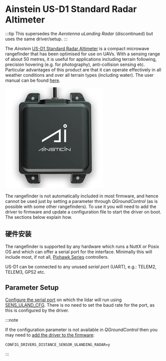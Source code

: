 # Ainstein US-D1 Standard Radar Altimeter

:::tip
This supersedes the _Aerotenna uLanding Radar_ (discontinued) but uses the same driver/setup.
:::

The _Ainstein_ [US-D1 Standard Radar Altimeter](https://ainstein.ai/us-d1-all-weather-radar-altimeter/) is a compact microwave rangefinder that has been optimised for use on UAVs. With a sensing range of about 50 metres, it is useful for applications including terrain following, precision hovering (e.g. for photography), anti-collision sensing etc. Particular advantages of this product are that it can operate effectively in all weather conditions and over all terrain types (including water). The user manual can be found [here](https://ainstein.ai/wp-content/uploads/US-D1-Technical-User-Manual-D00.02.05.docx.pdf).

![Ainstein US-DA](../../assets/hardware/sensors/ainstein/us_d1_hero.jpg)

The rangefinder is not automatically included in most firmware, and hence cannot be used just by setting a parameter through _QGroundControl_ (as is possible with some other rangefinders). To use it you will need to add the driver to firmware and update a configuration file to start the driver on boot. The sections below explain how.

## 硬件安装

The rangefinder is supported by any hardware which runs a NuttX or Posix OS and which can offer a serial port for the interface. Minimally this will include most, if not all, [Pixhawk Series](../flight_controller/pixhawk_series.md) controllers.

US-D1 can be connected to any unused _serial port_ (UART), e.g.: TELEM2, TELEM3, GPS2 etc.

## Parameter Setup

[Configure the serial port](../peripherals/serial_configuration.md) on which the lidar will run using [SENS_ULAND_CFG](../advanced_config/parameter_reference.md#SENS_ULAND_CFG). There is no need to set the baud rate for the port, as this is configured by the driver.

:::note

If the configuration parameter is not available in _QGroundControl_ then you may need to [add the driver to the firmware](../peripherals/serial_configuration.md#parameter_not_in_firmware):

```plain
CONFIG_DRIVERS_DISTANCE_SENSOR_ULANDING_RADAR=y
```

:::
